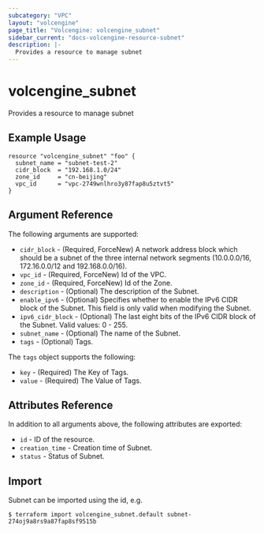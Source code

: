 ```yaml
---
subcategory: "VPC"
layout: "volcengine"
page_title: "Volcengine: volcengine_subnet"
sidebar_current: "docs-volcengine-resource-subnet"
description: |-
  Provides a resource to manage subnet
---
```

# volcengine_subnet
Provides a resource to manage subnet
## Example Usage
```hcl
resource "volcengine_subnet" "foo" {
  subnet_name = "subnet-test-2"
  cidr_block  = "192.168.1.0/24"
  zone_id     = "cn-beijing"
  vpc_id      = "vpc-2749wnlhro3y87fap8u5ztvt5"
}
```
## Argument Reference
The following arguments are supported:
* `cidr_block` - (Required, ForceNew) A network address block which should be a subnet of the three internal network segments (10.0.0.0/16, 172.16.0.0/12 and 192.168.0.0/16).
* `vpc_id` - (Required, ForceNew) Id of the VPC.
* `zone_id` - (Required, ForceNew) Id of the Zone.
* `description` - (Optional) The description of the Subnet.
* `enable_ipv6` - (Optional) Specifies whether to enable the IPv6 CIDR block of the Subnet. This field is only valid when modifying the Subnet.
* `ipv6_cidr_block` - (Optional) The last eight bits of the IPv6 CIDR block of the Subnet. Valid values: 0 - 255.
* `subnet_name` - (Optional) The name of the Subnet.
* `tags` - (Optional) Tags.

The `tags` object supports the following:

* `key` - (Required) The Key of Tags.
* `value` - (Required) The Value of Tags.

## Attributes Reference
In addition to all arguments above, the following attributes are exported:
* `id` - ID of the resource.
* `creation_time` - Creation time of Subnet.
* `status` - Status of Subnet.


## Import
Subnet can be imported using the id, e.g.
```
$ terraform import volcengine_subnet.default subnet-274oj9a8rs9a87fap8sf9515b
```

